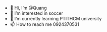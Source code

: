 - 👋 Hi, I’m @Quang
- 👀 I’m interested in soccer
- 🌱 I’m currently learning PTITHCM university
- 📫 How to reach me 0924370531

<!---
886312quang/886312quang is a ✨ special ✨ repository because its `README.md` (this file) appears on your GitHub profile.
You can click the Preview link to take a look at your changes.
--->
